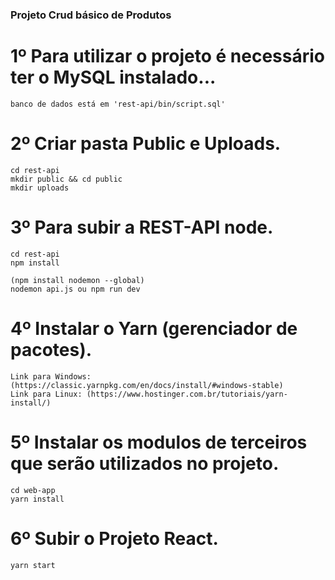 ### Projeto Crud básico de Produtos ###

# 1º Para utilizar o projeto é necessário ter o MySQL instalado...
```
banco de dados está em 'rest-api/bin/script.sql'
```
# 2º Criar pasta Public e Uploads.
```
cd rest-api
mkdir public && cd public
mkdir uploads
```

# 3º Para subir a REST-API node.
```
cd rest-api
npm install

(npm install nodemon --global)
nodemon api.js ou npm run dev
```

# 4º Instalar o Yarn (gerenciador de pacotes).
```
Link para Windows: (https://classic.yarnpkg.com/en/docs/install/#windows-stable)
Link para Linux: (https://www.hostinger.com.br/tutoriais/yarn-install/)
```

# 5º Instalar os modulos de terceiros que serão utilizados no projeto.
```
cd web-app
yarn install
```

# 6º Subir o Projeto React.
```
yarn start
```